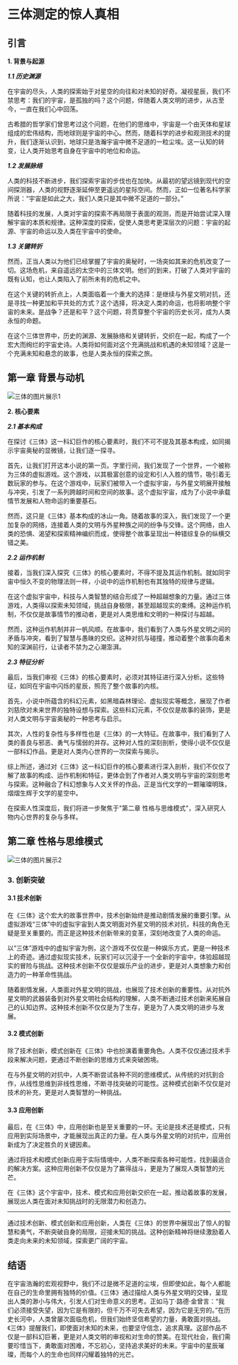 # 三体测定的惊人真相

## 引言

**1. 背景与起源**

***1.1 历史渊源***

在宇宙的尽头，人类的探索始于对星空的向往和对未知的好奇。凝视星辰，我们不禁思考：我们的宇宙，是孤独的吗？这个问题，伴随着人类文明的进步，从古至今，一直在我们心中回荡。

古希腊的哲学家们曾思考过这个问题，在他们的思维中，宇宙是一个由天体和星球组成的宏伟结构，而地球则是宇宙的中心。然而，随着科学的进步和观测技术的提升，我们逐渐认识到，地球只是浩瀚宇宙中微不足道的一粒尘埃。这一认知的转变，让人类开始思考自身在宇宙中的地位和命运。

***1.2 发展脉络***

人类的科技不断进步，我们探索宇宙的步伐也在加快。从最初的望远镜到现代的空间探测器，人类的视野逐渐延伸至更遥远的星际空间。然而，正如一位著名科学家所说：“宇宙是如此之大，我们人类只是其中微不足道的一部分。”

随着科技的发展，人类对宇宙的探索不再局限于表面的观测，而是开始尝试深入理解宇宙的本质和规律。这种深度的探索，促使人类思考更深层次的问题：宇宙的起源、宇宙的命运以及人类在宇宙中的使命。

***1.3 关键转折***

然而，正当人类以为他们已经掌握了宇宙的奥秘时，一场突如其来的危机改变了一切。这场危机，来自遥远的太空中的三体文明。他们的到来，打破了人类对宇宙的既有认知，也让人类陷入了前所未有的危机之中。

在这个关键的转折点上，人类面临着一个重大的选择：是继续与外星文明对抗，还是寻找一种更加和平共处的方式？这个选择，将决定人类的命运，也将影响整个宇宙的未来。是战争？还是和平？这个问题，将贯穿整个宇宙的历史长河，成为人类永恒的命题。

在这个三体世界中，历史的渊源、发展脉络和关键转折，交织在一起，构成了一个宏大而绚烂的宇宙史诗。人类将如何面对这个充满挑战和机遇的未知领域？这是一个充满未知和悬念的故事，也是人类永恒的探索之旅。

## 第一章 背景与动机

![三体的图片展示1](https://images.unsplash.com/photo-1699872074472-963846fca564?crop=entropy&cs=tinysrgb&fit=max&fm=jpg&ixid=M3w2ODA3MzJ8MHwxfHNlYXJjaHwxfHwlRTQlQjglODklRTQlQkQlOTN8ZW58MHwwfHx8MTczMjgwOTE4OHww&ixlib=rb-4.0.3&q=80&w=1080)

**2. 核心要素**

***2.1 基本构成***

在探讨《三体》这一科幻巨作的核心要素时，我们不可不提及其基本构成，如同揭示宇宙奥秘的显微镜，让我们逐一探寻。

首先，让我们打开这本小说的第一页。字里行间，我们发现了一个世界，一个被称为三体的虚拟游戏。这个游戏，以其极富创意的设定和引人入胜的情节，吸引着无数玩家的参与。在这个游戏中，玩家们被带入一个虚拟宇宙，与外星文明展开接触与冲突，引发了一系列跨越时间和空间的故事。这个虚拟宇宙，成为了小说中承载情节发展和人物命运的重要基石。

然而，这只是《三体》基本构成的冰山一角。随着故事的深入，我们发现了一个更加复杂的网络，连接着人类的文明与外星种族之间的纷争与交锋。这个网络，由人类的恐惧、渴望和探索精神编织而成，使得整个故事呈现出一种错综复杂的纵横交错之美。

***2.2 运作机制***

接着，当我们深入探究《三体》的核心要素时，不得不提及其运作机制。就如同宇宙中恒久不变的物理法则一样，小说中的运作机制也有其独特的规律与逻辑。

在这个虚拟宇宙中，科技与人类智慧的结合形成了一种超越想象的力量。通过三体游戏，人类得以探索未知领域，挑战自身极限，甚至超越现实的束缚。这种运作机制，不仅仅是故事情节的推动者，更是对人类思维和文明的一种探讨与超越。

然而，这种运作机制并非一帆风顺。在故事中，我们看到了人类与外星文明之间的矛盾与冲突，看到了智慧与愚昧的交织。这种对抗与碰撞，推动着整个故事向着未知的深渊前行，让读者不禁为之心潮澎湃。

***2.3 特征分析***

最后，当我们审视《三体》的核心要素时，必须对其特征进行深入分析。这些特征，如同在宇宙中闪烁的星辰，照亮了整个故事的内核。

首先，小说中所蕴含的科幻元素，如黑暗森林理论、虚拟现实等概念，展现了作者刘慈欣对未来世界的独特设想与探索。这些科幻元素，不仅仅是故事的装饰，更是对人类文明与宇宙奥秘的一种思考与启示。

其次，人性的复杂性与多样性也是《三体》的一大特征。在故事中，我们看到了人类的善良与邪恶、勇气与懦弱的并存。这种对人性的深刻剖析，使得小说不仅仅是一部科幻作品，更是对人类内心世界的一次探索与揭示。

综上所述，通过对《三体》这一科幻巨作的核心要素进行深入剖析，我们不仅仅了解了故事的构成、运作机制和特征，更体会到了作者对人类文明与宇宙的深刻思考与探索。这种融合了科幻想象与人文关怀的作品，正是当代文学的一颗璀璨明珠，熠熠生辉于文学的星空中。

在探索人性深度后，我们将进一步聚焦于"第二章 性格与思维模式"，深入研究人物内心世界的复杂与多样。

## 第二章 性格与思维模式

![三体的图片展示2](https://images.unsplash.com/photo-1699872074407-194571682bc9?crop=entropy&cs=tinysrgb&fit=max&fm=jpg&ixid=M3w2ODA3MzJ8MHwxfHNlYXJjaHwyfHwlRTQlQjglODklRTQlQkQlOTN8ZW58MHwwfHx8MTczMjgwOTE4OHww&ixlib=rb-4.0.3&q=80&w=1080)

### 3. 创新突破

#### 3.1 技术创新

在《三体》这个宏大的故事世界中，技术创新始终是推动剧情发展的重要引擎。从虚拟游戏“三体”中的虚拟宇宙到人类文明面对外星文明的技术对抗，科技的角色无疑是至关重要的。而正是这种技术创新带来的变革，深刻地改变了人类的命运。

以“三体”游戏中的虚拟宇宙为例，这个游戏不仅仅是一种娱乐方式，更是一种技术上的奇迹。通过虚拟现实技术，玩家们可以沉浸于一个全新的宇宙中，体验超越现实的冒险与挑战。这种技术创新不仅仅是娱乐产业的进步，更是对人类想象力和创造力的一种革命性挑战。

随着剧情发展，人类面对外星文明的挑战，也展现了技术创新的重要性。从对抗外星文明的武器装备到对外星文明社会结构的理解，人类不断通过技术创新来拓展自己的认知边界。这种技术创新不仅仅是为了生存，更是为了人类文明的进步与发展。

#### 3.2 模式创新

除了技术创新，模式创新在《三体》中也扮演着重要角色。人类不仅仅通过技术手段来解决问题，更通过不断创新的思维方式来突破困境。

在与外星文明的对抗中，人类不断尝试各种不同的思维模式，从传统的对抗到合作，从线性思维到非线性思维，不断寻找突破的可能性。这种模式创新不仅仅是对技术的补充，更是对人类智慧的一种挑战。

#### 3.3 应用创新

最后，在《三体》中，应用创新也是至关重要的一环。无论是技术还是模式，只有应用到实际场景中，才能展现出真正的力量。在人类与外星文明的对抗中，应用创新成为了决定胜负的关键因素。

通过将技术和模式创新应用于实际情境中，人类不断探索各种可能性，找到最适合的解决方案。这种应用创新不仅仅是为了赢得战斗，更是为了展现人类智慧的光芒。

在《三体》这个宇宙中，技术、模式和应用创新交织在一起，推动着故事的发展，展现出人类在面对未知挑战时的无限潜力和创造力。

---

通过技术创新、模式创新和应用创新，人类在《三体》的世界中展现出了惊人的智慧和勇气，不断突破自身的局限，迎接未知的挑战。这种创新精神将继续激励着人类走向未来的未知领域，探索更广阔的宇宙。


## 结语

在宇宙浩瀚的宏观视野中，我们不过是微不足道的尘埃，但即使如此，每个人都能在自己的生命里拥有独特的价值。《三体》通过描绘人类与外星文明的交锋，呈现出人类的渺小与伟大，引发人们对生命意义的思考。正如马丁·路德·金曾言：“我们必须接受失望，因为它是有限的，但千万不可失去希望，因为它是无穷的。”在历史长河中，人类曾屡次面临危机，但我们始终坚信希望的力量，勇敢面对挑战。《三体》提醒我们，即使面对未知的未来，也要坚守信念，追求真理。这部作品不仅是一部科幻巨著，更是对人类文明的审视和对生命的赞美。在现代社会，我们需要珍惜当下，勇敢面对困难，不忘初心，坚持追求美好的未来。宇宙中的星辰璀璨，而每个人的生命也同样闪耀着独特的光芒。
